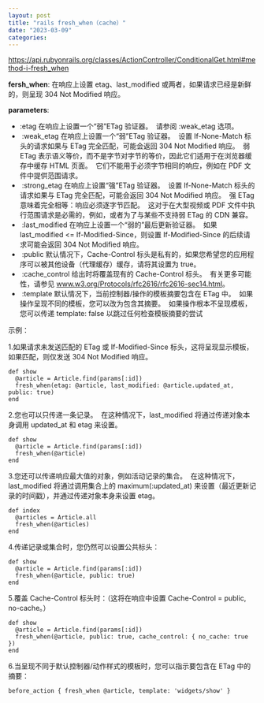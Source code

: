 ```yaml
---
layout: post
title: "rails fresh_when（cache）"
date: "2023-03-09"
categories: 
---
```

<p><a href="https://api.rubyonrails.org/classes/ActionController/ConditionalGet.html#method-i-fresh_when">https://api.rubyonrails.org/classes/ActionController/ConditionalGet.html#method-i-fresh_when</a></p>

<p><strong>fersh_when</strong>: 在响应上设置 etag、last_modified 或两者，如果请求已经是新鲜的，则呈现 304 Not Modified 响应。</p>

<p><strong>parameters</strong>:</p>

<ul>
	<li>:etag 在响应上设置一个&ldquo;弱&rdquo;ETag 验证器。&nbsp; 请参阅 :weak_etag 选项。</li>
	<li>&nbsp;:weak_etag 在响应上设置一个&ldquo;弱&rdquo;ETag 验证器。&nbsp; 设置 If-None-Match 标头的请求如果与 ETag 完全匹配，可能会返回 304 Not Modified 响应。&nbsp; 弱 ETag 表示语义等价，而不是字节对字节的等价，因此它们适用于在浏览器缓存中缓存 HTML 页面。&nbsp; 它们不能用于必须字节相同的响应，例如在 PDF 文件中提供范围请求。</li>
	<li>&nbsp;:strong_etag 在响应上设置&ldquo;强&rdquo;ETag 验证器。&nbsp; 设置 If-None-Match 标头的请求如果与 ETag 完全匹配，可能会返回 304 Not Modified 响应。&nbsp; 强 ETag 意味着完全相等：响应必须逐字节匹配。&nbsp; 这对于在大型视频或 PDF 文件中执行范围请求是必需的，例如，或者为了与某些不支持弱 ETag 的 CDN 兼容。</li>
	<li>&nbsp;:last_modified 在响应上设置一个&ldquo;弱的&rdquo;最后更新验证器。&nbsp; 如果 last_modified &lt;= If-Modified-Since，则设置 If-Modified-Since 的后续请求可能会返回 304 Not Modified 响应。</li>
	<li>&nbsp;:public 默认情况下，Cache-Control 标头是私有的，如果您希望您的应用程序可以被其他设备（代理缓存）缓存，请将其设置为 true。</li>
	<li>&nbsp;:cache_control 给出时将覆盖现有的 Cache-Control 标头。&nbsp; 有关更多可能性，请参见 <a href="http://www.w3.org/Protocols/rfc2616/rfc2616-sec14.html">www.w3.org/Protocols/rfc2616/rfc2616-sec14.html</a>。</li>
	<li>&nbsp;:template 默认情况下，当前控制器/操作的模板摘要包含在 ETag 中。&nbsp; 如果操作呈现不同的模板，您可以改为包含其摘要。&nbsp; 如果操作根本不呈现模板，您可以传递 template: false 以跳过任何检查模板摘要的尝试</li>
</ul>

<p>示例：</p>

<p>1.如果请求未发送匹配的 ETag 或 If-Modified-Since 标头，这将呈现显示模板，如果匹配，则仅发送 304 Not Modified 响应。</p>

<pre>
<code>def show
  @article = Article.find(params[:id])
  fresh_when(etag: @article, last_modified: @article.updated_at, public: true)
end
</code></pre>

<p>2.您也可以只传递一条记录。&nbsp; 在这种情况下，last_modified 将通过传递对象本身调用 updated_at 和 etag 来设置。</p>

<pre>
<code>def show
  @article = Article.find(params[:id])
  fresh_when(@article)
end
</code></pre>

<p>3.您还可以传递响应最大值的对象，例如活动记录的集合。&nbsp; 在这种情况下，last_modified 将通过调用集合上的 maximum(:updated_at) 来设置（最近更新记录的时间戳），并通过传递对象本身来设置 etag。</p>

<pre>
<code>def index
  @articles = Article.all
  fresh_when(@articles)
end
</code></pre>

<p>4.传递记录或集合时，您仍然可以设置公共标头：</p>

<pre>
<code>def show
  @article = Article.find(params[:id])
  fresh_when(@article, public: true)
end
</code></pre>

<p>5.覆盖 Cache-Control 标头时：（这将在响应中设置 Cache-Control = public, no-cache。）</p>

<pre>
<code>def show
  @article = Article.find(params[:id])
  fresh_when(@article, public: true, cache_control: { no_cache: true })
end
</code></pre>

<p>6.当呈现不同于默认控制器/动作样式的模板时，您可以指示要包含在 ETag 中的摘要：</p>

<pre>
<code>before_action { fresh_when @article, template: &#39;widgets/show&#39; }</code></pre>

<p>&nbsp;</p>

